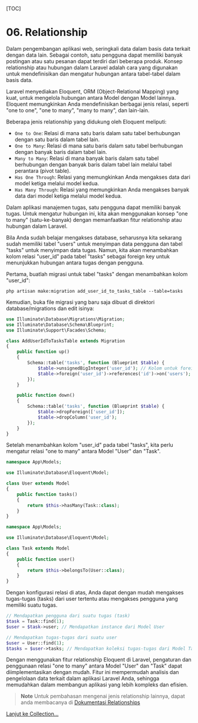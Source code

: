 [TOC]

# <b>06.</b> Relationship

Dalam pengembangan aplikasi web, seringkali data dalam basis data terkait dengan data lain. Sebagai contoh, satu pengguna dapat memiliki banyak postingan atau satu pesanan dapat terdiri dari beberapa produk. Konsep relationship atau hubungan dalam Laravel adalah cara yang digunakan untuk mendefinisikan dan mengatur hubungan antara tabel-tabel dalam basis data.

Laravel menyediakan Eloquent, ORM (Object-Relational Mapping) yang kuat, untuk mengelola hubungan antara Model dengan Model lainnya. Eloquent memungkinkan Anda mendefinisikan berbagai jenis relasi, seperti "one to one", "one to many", "many to many", dan lain-lain.

Beberapa jenis relationship yang didukung oleh Eloquent meliputi:

- `One to One`: Relasi di mana satu baris dalam satu tabel berhubungan dengan satu baris dalam tabel lain.
- `One to Many`: Relasi di mana satu baris dalam satu tabel berhubungan dengan banyak baris dalam tabel lain.
- `Many to Many`: Relasi di mana banyak baris dalam satu tabel berhubungan dengan banyak baris dalam tabel lain melalui tabel perantara (pivot table).
- `Has One Through`: Relasi yang memungkinkan Anda mengakses data dari model ketiga melalui model kedua.
- `Has Many Through`: Relasi yang memungkinkan Anda mengakses banyak data dari model ketiga melalui model kedua.

Dalam aplikasi manajemen tugas, satu pengguna dapat memiliki banyak tugas. Untuk mengatur hubungan ini, kita akan menggunakan konsep "one to many" (satu-ke-banyak) dengan memanfaatkan fitur relationship atau hubungan dalam Laravel.

Bila Anda sudah belajar mengakses database, seharusnya kita sekarang sudah memiliki tabel "users" untuk menyimpan data pengguna dan tabel "tasks" untuk menyimpan data tugas. Namun, kita akan menambahkan kolom relasi "user_id" pada tabel "tasks" sebagai foreign key untuk menunjukkan hubungan antara tugas dengan pengguna.

Pertama, buatlah migrasi untuk tabel "tasks" dengan menambahkan kolom "user_id":
```
php artisan make:migration add_user_id_to_tasks_table --table=tasks
```

Kemudian, buka file migrasi yang baru saja dibuat di direktori database/migrations dan edit isinya:
```php
use Illuminate\Database\Migrations\Migration;
use Illuminate\Database\Schema\Blueprint;
use Illuminate\Support\Facades\Schema;

class AddUserIdToTasksTable extends Migration
{
    public function up()
    {
        Schema::table('tasks', function (Blueprint $table) {
            $table->unsignedBigInteger('user_id'); // Kolom untuk foreign key
            $table->foreign('user_id')->references('id')->on('users');
        });
    }

    public function down()
    {
        Schema::table('tasks', function (Blueprint $table) {
            $table->dropForeign(['user_id']);
            $table->dropColumn('user_id');
        });
    }
}
```

Setelah menambahkan kolom "user_id" pada tabel "tasks", kita perlu mengatur relasi "one to many" antara Model "User" dan "Task".
```php
namespace App\Models;

use Illuminate\Database\Eloquent\Model;

class User extends Model
{
    public function tasks()
    {
        return $this->hasMany(Task::class);
    }
}
```

```php
namespace App\Models;

use Illuminate\Database\Eloquent\Model;

class Task extends Model
{
    public function user()
    {
        return $this->belongsTo(User::class);
    }
}
```

Dengan konfigurasi relasi di atas, Anda dapat dengan mudah mengakses tugas-tugas (tasks) dari user tertentu atau mengakses pengguna yang memiliki suatu tugas.
```php
// Mendapatkan pengguna dari suatu tugas (task)
$task = Task::find(1);
$user = $task->user; // Mendapatkan instance dari Model User

// Mendapatkan tugas-tugas dari suatu user
$user = User::find(1);
$tasks = $user->tasks; // Mendapatkan koleksi tugas-tugas dari Model Task
```

Dengan menggunakan fitur relationship Eloquent di Laravel, pengaturan dan penggunaan relasi "one to many" antara Model "User" dan "Task" dapat diimplementasikan dengan mudah. Fitur ini mempermudah analisis dan pengelolaan data terkait dalam aplikasi Laravel Anda, sehingga memudahkan dalam membangun aplikasi yang lebih kompleks dan efisien.

> **Note**
> Untuk pembahasan mengenai jenis relationship lainnya, dapat anda membacanya di [Dokumentasi Relationships](https://laravel.com/docs/10.x/eloquent-relationships)

[Lanjut ke Collection...](/laravel/collection)
